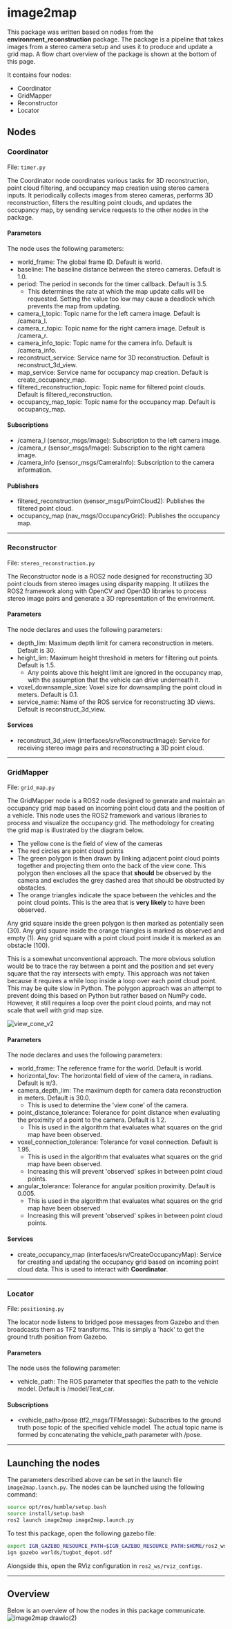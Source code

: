 # image2map
This package was written based on nodes from the **environment_reconstruction** package. The package is a pipeline that takes images from a stereo camera setup and uses it to produce and update a grid map. A flow chart overview of the package is shown at the bottom of this page. 

It contains four nodes:
- Coordinator
- GridMapper
- Reconstructor
- Locator

## Nodes
### Coordinator
File: `timer.py`

The Coordinator node coordinates various tasks for 3D reconstruction, point cloud filtering, and occupancy map creation using stereo camera inputs.
It periodically collects images from stereo cameras, performs 3D reconstruction, filters the resulting point clouds, and updates the occupancy map, by sending service requests to the other nodes in the package.

#### Parameters

The node uses the following parameters:
- world_frame: The global frame ID. Default is world.
- baseline: The baseline distance between the stereo cameras. Default is 1.0.
- period: The period in seconds for the timer callback. Default is 3.5.
  - This determines the rate at which the map update calls will be requested. Setting the value too low may cause a deadlock which prevents the map from updating. 
- camera_l_topic: Topic name for the left camera image. Default is /camera_l.
- camera_r_topic: Topic name for the right camera image. Default is /camera_r.
- camera_info_topic: Topic name for the camera info. Default is /camera_info.
- reconstruct_service: Service name for 3D reconstruction. Default is reconstruct_3d_view.
- map_service: Service name for occupancy map creation. Default is create_occupancy_map.
- filtered_reconstruction_topic: Topic name for filtered point clouds. Default is filtered_reconstruction.
- occupancy_map_topic: Topic name for the occupancy map. Default is occupancy_map.

#### Subscriptions

- /camera_l (sensor_msgs/Image): Subscription to the left camera image.
- /camera_r (sensor_msgs/Image): Subscription to the right camera image.
- /camera_info (sensor_msgs/CameraInfo): Subscription to the camera information.

#### Publishers

- filtered_reconstruction (sensor_msgs/PointCloud2): Publishes the filtered point cloud.
- occupancy_map (nav_msgs/OccupancyGrid): Publishes the occupancy map.

----

### Reconstructor
File: `stereo_reconstruction.py`

The Reconstructor node is a ROS2 node designed for reconstructing 3D point clouds from stereo images using disparity mapping. It utilizes the ROS2 framework along with OpenCV and Open3D libraries to process stereo image pairs and generate a 3D representation of the environment.

#### Parameters

The node declares and uses the following parameters:

- depth_lim: Maximum depth limit for camera reconstruction in meters. Default is 30.
- height_lim: Maximum height threshold in meters for filtering out points. Default is 1.5.
  - Any points above this height limit are ignored in the occupancy map, with the assumption that the vehicle can drive underneath it.
- voxel_downsample_size: Voxel size for downsampling the point cloud in meters. Default is 0.1.
- service_name: Name of the ROS service for reconstructing 3D views. Default is reconstruct_3d_view.

#### Services

- reconstruct_3d_view (interfaces/srv/ReconstructImage): Service for receiving stereo image pairs and reconstructing a 3D point cloud.

----
### GridMapper
File: `grid_map.py`

The GridMapper node is a ROS2 node designed to generate and maintain an occupancy grid map based on incoming point cloud data and the position of a vehicle. This node uses the ROS2 framework and various libraries to process and visualize the occupancy grid. The methodology for creating the grid map is illustrated by the diagram below. 
- The yellow cone is the field of view of the cameras
- The red circles are point cloud points
- The green polygon is then drawn by linking adjacent point cloud points together and projecting them onto the back of the view cone. This polygon then encloses all the space that **should** be observed by the camera and excludes the grey dashed area that should be obstructed by obstacles.
- The orange triangles indicate the space between the vehicles and the point cloud points. This is the area that is **very likely** to have been observed. 

Any grid square inside the green polygon is then marked as potentially seen (30). Any grid square inside the orange triangles is marked as observed and empty (1). Any grid square with a point cloud point inside it is marked as an obstacle (100). 

This is a somewhat unconventional approach. The more obvious solution would be to trace the ray between a point and the position and set every square that the ray intersects with empty. This approach was not taken because it requires a while loop inside a loop over each point cloud point. This may be quite slow in Python. The polygon approach was an attempt to prevent doing this based on Python but rather based on NumPy code. However, it still requires a loop over the point cloud points, and may not scale that well with grid map size. 


![view_cone_v2](https://github.com/Luka140/AE4ASM599-ros-gazebo/assets/92033464/af7adaa1-2a7d-468f-b79a-9cc930d2c055)



#### Parameters

The node declares and uses the following parameters:

  - world_frame: The reference frame for the world. Default is world.
  - horizontal_fov: The horizontal field of view of the camera, in radians. Default is π/3.
  - camera_depth_lim: The maximum depth for camera data reconstruction in meters. Default is 30.0.
    - This is used to determine the 'view cone' of the camera.
  - point_distance_tolerance: Tolerance for point distance when evaluating the proximity of a point to the camera. Default is 1.2.
    - This is used in the algorithm that evaluates what squares on the grid map have been observed. 
  - voxel_connection_tolerance: Tolerance for voxel connection. Default is 1.95.
    - This is used in the algorithm that evaluates what squares on the grid map have been observed. 
    - Increasing this will prevent 'observed' spikes in between point cloud points.
  - angular_tolerance: Tolerance for angular position proximity. Default is 0.005.
    - This is used in the algorithm that evaluates what squares on the grid map have been observed
    - Increasing this will prevent 'observed' spikes in between point cloud points.

#### Services

- create_occupancy_map (interfaces/srv/CreateOccupancyMap): Service for creating and updating the occupancy grid based on incoming point cloud data. This is used to interact with **Coordinator**.

----

### Locator
File: `positioning.py`

The locator node listens to bridged pose messages from Gazebo and then broadcasts them as TF2 transforms. This is simply a 'hack' to get the ground truth position from Gazebo.

#### Parameters

The node uses the following parameter:

- vehicle_path: The ROS parameter that specifies the path to the vehicle model. Default is /model/Test_car.

#### Subscriptions
- <vehicle_path>/pose (tf2_msgs/TFMessage): Subscribes to the ground truth pose topic of the specified vehicle model. The actual topic name is formed by concatenating the vehicle_path parameter with /pose.

----
## Launching the nodes
The parameters described above can be set in the launch file `image2map.launch.py`. The nodes can be launched using the following command:

```bash
source opt/ros/humble/setup.bash
source install/setup.bash
ros2 launch image2map image2map.launch.py
```

To test this package, open the following gazebo file:
```bash 
export IGN_GAZEBO_RESOURCE_PATH=$IGN_GAZEBO_RESOURCE_PATH:$HOME/ros2_ws/gazebo_files/
ign gazebo worlds/tugbot_depot.sdf
```
Alongside this, open the RViz configuration in `ros2_ws/rviz_configs`.

----
## Overview
Below is an overview of how the nodes in this package communicate.
![image2map drawio(2)](https://github.com/Luka140/AE4ASM599-ros-gazebo/assets/92033464/ddbb3cc1-ef14-4dd9-9c69-9364ebcca554)



